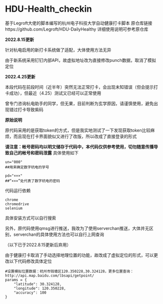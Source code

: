 # HDU-Health_checkin
基于Legroft大佬的脚本编写的杭州电子科技大学自动健康打卡脚本
原仓库链接https://github.com/Legroft/HDU-DailyHealthy
详细使用说明可参考原仓库



**2022.8.15更新**

针对杭电启用的新打卡系统做了适配，大体使用方法无异

由于新系统采用钉钉内部API，故虚拟地址改为直接修改punch数据，取消了模拟定位

**2022.4.25更新**

本段代码在前段时间（近半年）突然无法正常打卡，会出现未知错误（但会提示打卡成功），但最近（4.25）测试又已经可以正常使用

曾专门咨询杭电助手的同学，但无果，目前判断为玄学原因，请谨慎使用，避免出现错过打卡导致紫码

**原始说明**


原代码采用的是获取token的方式，但是我实地测试了一下发现获取token比较麻烦，而且现在打卡界面貌似又进行了改版，所以改成了直接登录的形式

**请注意：帐号密码均以明文储存于代码中，本代码仅供参考使用，切勿随意传播导致自己的帐号和密码泄露**
具体使用如下
```python3
un="000"
##用来确定数字杭电的学号

pd="×××"
##“×××”处代表了数字杭电的密码
```

代码运行依赖
```
chrome
chromedrive
selenium
```
具体安装方式可以自行搜索

另外，原代码使用qmsg进行推送，我改为了使用serverchan推送，大体并无区别，serverchan的具体使用方法也可以自行上网查询



（以下已于2022.8.15更新后弃用）

由于健康打卡取消了手动选择地理位置的功能，故改成了虚拟定位的形式，可以更改以下代码修改具体定位

```python3
#设置模拟位置数据：杭州市钱塘区120.350228,30.324128，更多位置查询：http://api.map.baidu.com/lbsapi/getpoint/
params = {
    "latitude": 30.324128,
    "longitude": 120.350228,
    "accuracy": 100
}
```

